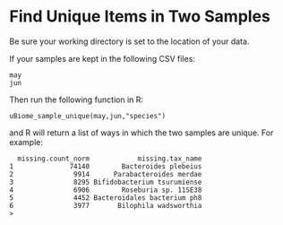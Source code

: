 # Find Unique Items in Two Samples #

Be sure your working directory is set to the location of your data.

If your samples are kept in the following CSV files:
```
may
jun
```
Then run the following function in R:
```
uBiome_sample_unique(may,jun,"species")
```
and R will return a list of ways in which the two samples are unique.
 For example:
 ```
   missing.count_norm            missing.tax_name
1              74140        Bacteroides plebeius
2               9914      Parabacteroides merdae
3               8295 Bifidobacterium tsurumiense
4               6906        Roseburia sp. 11SE38
5               4452 Bacteroidales bacterium ph8
6               3977       Bilophila wadsworthia
>
 ``` 
